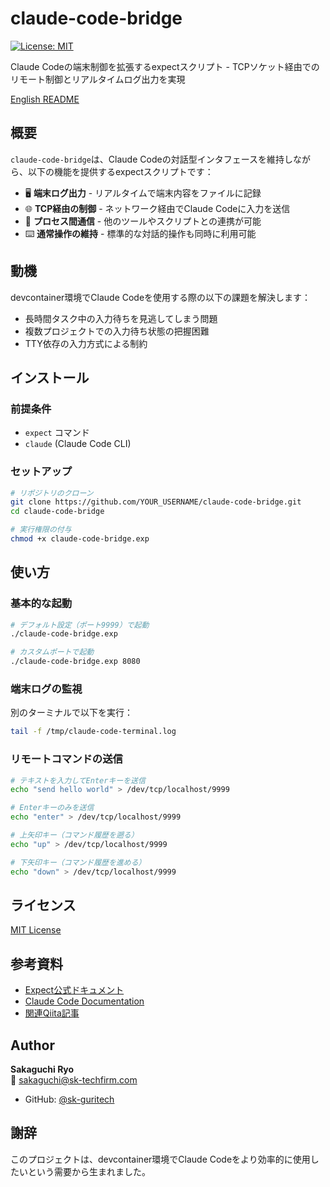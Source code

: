 # claude-code-bridge

[![License: MIT](https://img.shields.io/badge/License-MIT-yellow.svg)](https://opensource.org/licenses/MIT)

Claude Codeの端末制御を拡張するexpectスクリプト - TCPソケット経由でのリモート制御とリアルタイムログ出力を実現

[English README](README_en.md)

## 概要

`claude-code-bridge`は、Claude Codeの対話型インタフェースを維持しながら、以下の機能を提供するexpectスクリプトです：

- 🖥️ **端末ログ出力** - リアルタイムで端末内容をファイルに記録
- 🌐 **TCP経由の制御** - ネットワーク経由でClaude Codeに入力を送信
- 🔄 **プロセス間通信** - 他のツールやスクリプトとの連携が可能
- ⌨️ **通常操作の維持** - 標準的な対話的操作も同時に利用可能

## 動機

devcontainer環境でClaude Codeを使用する際の以下の課題を解決します：

- 長時間タスク中の入力待ちを見逃してしまう問題
- 複数プロジェクトでの入力待ち状態の把握困難
- TTY依存の入力方式による制約

## インストール

### 前提条件

- `expect` コマンド
- `claude` (Claude Code CLI)

### セットアップ

```bash
# リポジトリのクローン
git clone https://github.com/YOUR_USERNAME/claude-code-bridge.git
cd claude-code-bridge

# 実行権限の付与
chmod +x claude-code-bridge.exp
```

## 使い方

### 基本的な起動

```bash
# デフォルト設定（ポート9999）で起動
./claude-code-bridge.exp

# カスタムポートで起動
./claude-code-bridge.exp 8080
```

### 端末ログの監視

別のターミナルで以下を実行：

```bash
tail -f /tmp/claude-code-terminal.log
```

### リモートコマンドの送信

```bash
# テキストを入力してEnterキーを送信
echo "send hello world" > /dev/tcp/localhost/9999

# Enterキーのみを送信
echo "enter" > /dev/tcp/localhost/9999

# 上矢印キー（コマンド履歴を遡る）
echo "up" > /dev/tcp/localhost/9999

# 下矢印キー（コマンド履歴を進める）
echo "down" > /dev/tcp/localhost/9999
```



## ライセンス

[MIT License](LICENSE)

## 参考資料

- [Expect公式ドキュメント](https://www.tcl.tk/man/expect5.31/expect.1.html)
- [Claude Code Documentation](https://www.anthropic.com/)
- [関連Qiita記事](YOUR_QIITA_ARTICLE_URL)

## Author

**Sakaguchi Ryo**  
📧 sakaguchi@sk-techfirm.com

- GitHub: [@sk-guritech](https://github.com/sk-guritech)

## 謝辞

このプロジェクトは、devcontainer環境でClaude Codeをより効率的に使用したいという需要から生まれました。
